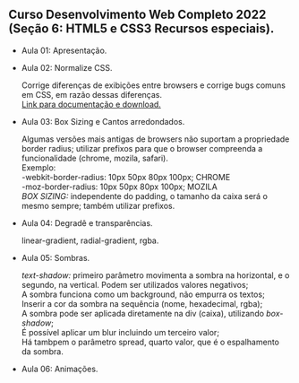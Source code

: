 ## Curso Desenvolvimento Web Completo 2022 (Seção 6: HTML5 e CSS3 Recursos especiais).

- Aula 01: Apresentação.

- Aula 02: Normalize CSS. <br>

  Corrige diferenças de exibições entre browsers e corrige bugs comuns em CSS, em razão dessas diferenças.<br>
  <a href="https://necolas.github.io/normalize.css/" target="_blank">Link para documentação e download.</a>

- Aula 03: Box Sizing e Cantos arredondados. <br>

  Algumas versões mais antigas de browsers não suportam a propriedade border radius; utilizar prefixos para que o browser compreenda a funcionalidade (chrome, mozila, safari).<br>
  Exemplo:<br>
  -webkit-border-radius: 10px 50px 80px 100px; CHROME<br>
  -moz-border-radius: 10px 50px 80px 100px; MOZILA<br>
  <em>BOX SIZING:</em> independente do padding, o tamanho da caixa será o mesmo sempre; também utilizar prefixos.<br>

- Aula 04: Degradê e transparências. <br>

  linear-gradient, radial-gradient, rgba. <br>

- Aula 05: Sombras. <br>

  <em>text-shadow:</em> primeiro parâmetro movimenta a sombra na horizontal, e o segundo, na vertical. Podem ser utilizados valores negativos;<br>
  A sombra funciona como um background, não empurra os textos;<br>
  Inserir a cor da sombra na sequência (nome, hexadecimal, rgba);<br>
  A sombra pode ser aplicada diretamente na div (caixa), utilizando <em>box-shadow</em>;<br>
  É possível aplicar um blur incluindo um terceiro valor; <br>
  Há tambpem o parâmetro spread, quarto valor, que é o espalhamento da sombra. <br>

- Aula 06: Animações. <br>